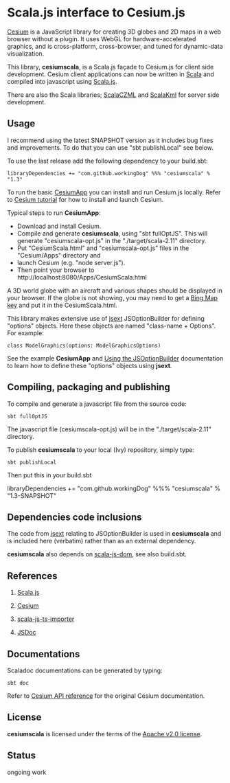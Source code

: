 # Scala.js interface to Cesium.js

[Cesium](http://cesiumjs.org/) is a JavaScript library for creating 3D globes and 2D maps in a web browser without a plugin. 
It uses WebGL for hardware-accelerated graphics, and is cross-platform, cross-browser, 
and tuned for dynamic-data visualization. 

This library, **cesiumscala**, is a Scala.js façade to Cesium.js for client side development.
Cesium client applications can now be written in [Scala](http://www.scala-lang.org/) and compiled into javascript
using [Scala.js](https://www.scala-js.org/).

There are also the Scala libraries; [ScalaCZML](https://github.com/workingDog/scalaczml) and [ScalaKml](https://github.com/workingDog/scalakml) for server side development. 

## Usage

I recommend using the latest SNAPSHOT version as it includes bug fixes and improvements. To do that
you can use "sbt publishLocal" see below.

To use the last release add the following dependency to your build.sbt:

    libraryDependencies += "com.github.workingDog" %%% "cesiumscala" % "1.3"

To run the basic [CesiumApp](https://github.com/workingDog/CesiumScala/blob/master/src/main/scala/CesiumApp.scala)
you can install and run Cesium.js locally. Refer to [Cesium tutorial](https://cesiumjs.org/tutorials/cesium-up-and-running/) for how to
install and launch Cesium.

Typical steps to run **CesiumApp**:

  - Download and install Cesium.
  - Compile and generate **cesiumscala**, using "sbt fullOptJS". This will generate "cesiumscala-opt.js" in the "./target/scala-2.11" directory.
  - Put "CesiumScala.html" and "cesiumscala-opt.js" files in the "Cesium/Apps" directory and
  - launch Cesium (e.g. "node server.js").
  - Then point your browser to http://localhost:8080/Apps/CesiumScala.html

A 3D world globe with an aircraft and various shapes should be displayed in your browser. If the globe is not showing, you may need
to get a [Bing Map key](https://www.bingmapsportal.com/) and put it in the CesiumScala.html.

This library makes extensive use of [jsext](https://github.com/jducoeur/jsext) JSOptionBuilder for
defining "options" objects. Here these objects are named "class-name + Options". For example:

    class ModelGraphics(options: ModelGraphicsOptions)

See the example **CesiumApp** and [Using the JSOptionBuilder](https://github.com/jducoeur/jsext#using-the-jsoptionbuilder) documentation
to learn how to define these "options" objects using **jsext**.

## Compiling, packaging and publishing

To compile and generate a javascript file from the source code:

    sbt fullOptJS 

The javascript file (cesiumscala-opt.js) will be in the "./target/scala-2.11" directory.

To publish **cesiumscala** to your local (Ivy) repository, simply type:

    sbt publishLocal

Then put this in your build.sbt

 libraryDependencies += "com.github.workingDog" %%% "cesiumscala" % "1.3-SNAPSHOT"

## Dependencies code inclusions

The code from [jsext](https://github.com/jducoeur/jsext) relating to JSOptionBuilder is used in **cesiumscala** and
is included here (verbatim) rather than as an external dependency.

**cesiumscala** also depends on [scala-js-dom](https://github.com/scala-js/scala-js-dom), see also build.sbt.

## References

1) [Scala.js](https://www.scala-js.org/)

2) [Cesium](https://cesiumjs.org/)

3) [scala-js-ts-importer](https://github.com/sjrd/scala-js-ts-importer)

4) [JSDoc](http://usejsdoc.org/)

## Documentations

Scaladoc documentations can be generated by typing:

    sbt doc

Refer to [Cesium API reference](https://cesiumjs.org/refdoc.html) for the original Cesium documentation.

## License

**cesiumscala** is licensed under the terms of the [Apache v2.0 license](http://www.apache.org/licenses/LICENSE-2.0).

## Status

ongoing work



